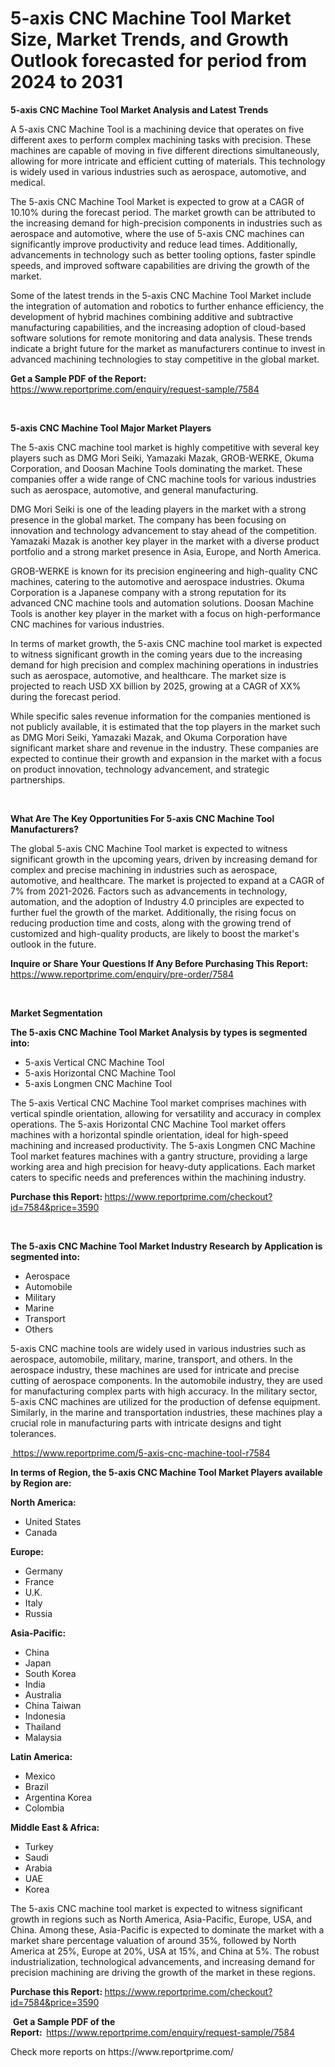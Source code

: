 <p><h1>5-axis CNC Machine Tool Market Size, Market Trends, and Growth Outlook forecasted for period from 2024 to 2031</h1></p><p><strong>5-axis CNC Machine Tool Market Analysis and Latest Trends</strong></p>
<p><p>A 5-axis CNC Machine Tool is a machining device that operates on five different axes to perform complex machining tasks with precision. These machines are capable of moving in five different directions simultaneously, allowing for more intricate and efficient cutting of materials. This technology is widely used in various industries such as aerospace, automotive, and medical.</p><p>The 5-axis CNC Machine Tool Market is expected to grow at a CAGR of 10.10% during the forecast period. The market growth can be attributed to the increasing demand for high-precision components in industries such as aerospace and automotive, where the use of 5-axis CNC machines can significantly improve productivity and reduce lead times. Additionally, advancements in technology such as better tooling options, faster spindle speeds, and improved software capabilities are driving the growth of the market.</p><p>Some of the latest trends in the 5-axis CNC Machine Tool Market include the integration of automation and robotics to further enhance efficiency, the development of hybrid machines combining additive and subtractive manufacturing capabilities, and the increasing adoption of cloud-based software solutions for remote monitoring and data analysis. These trends indicate a bright future for the market as manufacturers continue to invest in advanced machining technologies to stay competitive in the global market.</p></p>
<p><strong>Get a Sample PDF of the Report:&nbsp;</strong> <a href="https://www.reportprime.com/enquiry/request-sample/7584">https://www.reportprime.com/enquiry/request-sample/7584</a></p>
<p>&nbsp;</p>
<p><strong>5-axis CNC Machine Tool Major Market Players</strong></p>
<p><p>The 5-axis CNC machine tool market is highly competitive with several key players such as DMG Mori Seiki, Yamazaki Mazak, GROB-WERKE, Okuma Corporation, and Doosan Machine Tools dominating the market. These companies offer a wide range of CNC machine tools for various industries such as aerospace, automotive, and general manufacturing.</p><p>DMG Mori Seiki is one of the leading players in the market with a strong presence in the global market. The company has been focusing on innovation and technology advancement to stay ahead of the competition. Yamazaki Mazak is another key player in the market with a diverse product portfolio and a strong market presence in Asia, Europe, and North America.</p><p>GROB-WERKE is known for its precision engineering and high-quality CNC machines, catering to the automotive and aerospace industries. Okuma Corporation is a Japanese company with a strong reputation for its advanced CNC machine tools and automation solutions. Doosan Machine Tools is another key player in the market with a focus on high-performance CNC machines for various industries.</p><p>In terms of market growth, the 5-axis CNC machine tool market is expected to witness significant growth in the coming years due to the increasing demand for high precision and complex machining operations in industries such as aerospace, automotive, and healthcare. The market size is projected to reach USD XX billion by 2025, growing at a CAGR of XX% during the forecast period.</p><p>While specific sales revenue information for the companies mentioned is not publicly available, it is estimated that the top players in the market such as DMG Mori Seiki, Yamazaki Mazak, and Okuma Corporation have significant market share and revenue in the industry. These companies are expected to continue their growth and expansion in the market with a focus on product innovation, technology advancement, and strategic partnerships.</p></p>
<p>&nbsp;</p>
<p><strong>What Are The Key Opportunities For 5-axis CNC Machine Tool Manufacturers?</strong></p>
<p><p>The global 5-axis CNC Machine Tool market is expected to witness significant growth in the upcoming years, driven by increasing demand for complex and precise machining in industries such as aerospace, automotive, and healthcare. The market is projected to expand at a CAGR of 7% from 2021-2026. Factors such as advancements in technology, automation, and the adoption of Industry 4.0 principles are expected to further fuel the growth of the market. Additionally, the rising focus on reducing production time and costs, along with the growing trend of customized and high-quality products, are likely to boost the market's outlook in the future.</p></p>
<p><strong>Inquire or Share Your Questions If Any Before Purchasing This Report:</strong> <a href="https://www.reportprime.com/enquiry/pre-order/7584">https://www.reportprime.com/enquiry/pre-order/7584</a></p>
<p>&nbsp;</p>
<p><strong>Market Segmentation</strong></p>
<p><strong>The 5-axis CNC Machine Tool Market Analysis by types is segmented into:</strong></p>
<p><ul><li>5-axis Vertical CNC Machine Tool</li><li>5-axis Horizontal CNC Machine Tool</li><li>5-axis Longmen CNC Machine Tool</li></ul></p>
<p><p>The 5-axis Vertical CNC Machine Tool market comprises machines with vertical spindle orientation, allowing for versatility and accuracy in complex operations. The 5-axis Horizontal CNC Machine Tool market offers machines with a horizontal spindle orientation, ideal for high-speed machining and increased productivity. The 5-axis Longmen CNC Machine Tool market features machines with a gantry structure, providing a large working area and high precision for heavy-duty applications. Each market caters to specific needs and preferences within the machining industry.</p></p>
<p><strong>Purchase this Report:&nbsp;</strong><a href="https://www.reportprime.com/checkout?id=7584&price=3590">https://www.reportprime.com/checkout?id=7584&price=3590</a></p>
<p>&nbsp;</p>
<p><strong>The 5-axis CNC Machine Tool Market Industry Research by Application is segmented into:</strong></p>
<p><ul><li>Aerospace</li><li>Automobile</li><li>Military</li><li>Marine</li><li>Transport</li><li>Others</li></ul></p>
<p><p>5-axis CNC machine tools are widely used in various industries such as aerospace, automobile, military, marine, transport, and others. In the aerospace industry, these machines are used for intricate and precise cutting of aerospace components. In the automobile industry, they are used for manufacturing complex parts with high accuracy. In the military sector, 5-axis CNC machines are utilized for the production of defense equipment. Similarly, in the marine and transportation industries, these machines play a crucial role in manufacturing parts with intricate designs and tight tolerances.</p></p>
<p><a href="https://www.reportprime.com/5-axis-cnc-machine-tool-r7584">&nbsp;https://www.reportprime.com/5-axis-cnc-machine-tool-r7584</a></p>
<p><strong>In terms of Region, the 5-axis CNC Machine Tool Market Players available by Region are:</strong></p>
<p>
    <p> <strong> North America: </strong>
        <ul>
            <li>United States</li>
            <li>Canada</li>
        </ul>
        </p> 
    <p> <strong> Europe: </strong>
        <ul>
            <li>Germany</li>
            <li>France</li>
            <li>U.K.</li>
            <li>Italy</li>
            <li>Russia</li>
        </ul>
        </p> 
    <p> <strong> Asia-Pacific: </strong>
        <ul>
            <li>China</li>
            <li>Japan</li>
            <li>South Korea</li>
            <li>India</li>
            <li>Australia</li>
            <li>China Taiwan</li>
            <li>Indonesia</li>
            <li>Thailand</li>
            <li>Malaysia</li>
        </ul>
        </p> 
    <p> <strong> Latin America: </strong>
        <ul>
            <li>Mexico</li>
            <li>Brazil</li>
            <li>Argentina Korea</li>
            <li>Colombia</li>
        </ul>
        </p> 
    <p> <strong> Middle East & Africa: </strong>
        <ul>
            <li>Turkey</li>
            <li>Saudi</li>
            <li>Arabia</li>
            <li>UAE</li>
            <li>Korea</li>
        </ul>
    </p>
    </p>
<p><p>The 5-axis CNC machine tool market is expected to witness significant growth in regions such as North America, Asia-Pacific, Europe, USA, and China. Among these, Asia-Pacific is expected to dominate the market with a market share percentage valuation of around 35%, followed by North America at 25%, Europe at 20%, USA at 15%, and China at 5%. The robust industrialization, technological advancements, and increasing demand for precision machining are driving the growth of the market in these regions.</p></p>
<p><strong>Purchase this Report: </strong><a href="https://www.reportprime.com/checkout?id=7584&price=3590">https://www.reportprime.com/checkout?id=7584&price=3590</a></p>
<p>&nbsp;<strong>Get a Sample PDF of the Report:&nbsp;&nbsp;</strong><a href="https://www.reportprime.com/enquiry/request-sample/7584">https://www.reportprime.com/enquiry/request-sample/7584</a></p>
<p><strong></strong></p>
<p>Check more reports on https://www.reportprime.com/</p>